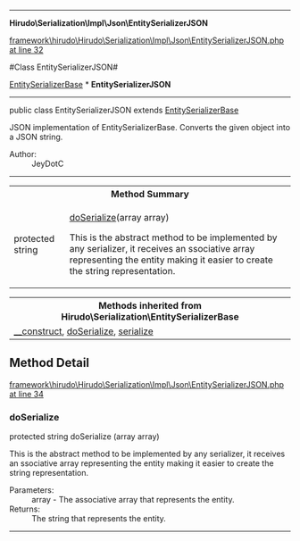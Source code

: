

- - -

**Hirudo\Serialization\Impl\Json\EntitySerializerJSON**


<a href="https://github.com/JeyDotC/Hirudo/blob/master/framework/hirudo/Hirudo/Serialization/Impl/Json/EntitySerializerJSON.php#L32" >framework\hirudo\Hirudo\Serialization\Impl\Json\EntitySerializerJSON.php at line 32</a>

#Class EntitySerializerJSON#

<a href="https://github.com/JeyDotC/Hirudo-docs/blob/master/hirudo/serialization/EntitySerializerBase.md">EntitySerializerBase</a>
    * **EntitySerializerJSON**




- - -

<p class="signature"><span class='k'>public  class</span> <span class='nx'>EntitySerializerJSON</span>
extends <a href="https://github.com/JeyDotC/Hirudo-docs/blob/master/hirudo/serialization/EntitySerializerBase.md">EntitySerializerBase</a>

</p>

<div class="comment" id="overview_description"><p>JSON implementation of EntitySerializerBase. Converts the given object
into a JSON string.</p></div>

<dl>
<dt>Author:</dt>
<dd>JeyDotC</dd>
</dl>


- - -

<table id="summary_method">
<tr><th colspan="2">Method Summary</th></tr>
<tr>
<td><span class='k'>protected </span> <span class='nx'>string</span></td>
<td class="description"><p class="name"><a href="#doserialize">doSerialize</a>(array array)</p><p class="description">This is the abstract method to be implemented by any serializer, it receives
an ssociative array representing the entity making it easier to create the
string representation.</p></td>
</tr>
</table>

<table class="inherit">
<tr><th colspan="2">Methods inherited from Hirudo\Serialization\EntitySerializerBase</th></tr>
<tr><td><a href="https://github.com/JeyDotC/Hirudo-docs/blob/master/hirudo/serialization/EntitySerializerBase.md#__construct">__construct</a>, <a href="https://github.com/JeyDotC/Hirudo-docs/blob/master/hirudo/serialization/EntitySerializerBase.md#doSerialize">doSerialize</a>, <a href="https://github.com/JeyDotC/Hirudo-docs/blob/master/hirudo/serialization/EntitySerializerBase.md#serialize">serialize</a></td></tr></table>

<h2 id="detail_method">Method Detail</h2>

<a href="https://github.com/JeyDotC/Hirudo/blob/master/framework/hirudo/Hirudo/Serialization/Impl/Json/EntitySerializerJSON.php#L34" >framework\hirudo\Hirudo\Serialization\Impl\Json\EntitySerializerJSON.php at line 34</a>

<h3 id="doSerialize()">doSerialize</h3>
<span class='k'>protected </span> <span class='nx'>string</span> <span class='nf'>doSerialize</span> (array array)

<div class="details">
<p>This is the abstract method to be implemented by any serializer, it receives
an ssociative array representing the entity making it easier to create the
string representation.</p><dl>
<dt>Parameters:</dt>
<dd>array - The associative array that represents the entity.</dd>
<dt>Returns:</dt>
<dd>The string that represents the entity.</dd>
</dl>

</div>

- - -

